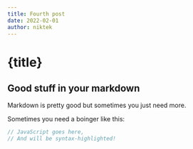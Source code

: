 ```yaml
---
title: Fourth post
date: 2022-02-01
author: niktek
---
```

# {title}
## Good stuff in your markdown

Markdown is pretty good but sometimes you just need more.

Sometimes you need a boinger like this:

```js
// JavaScript goes here,
// And will be syntax-highlighted!
```